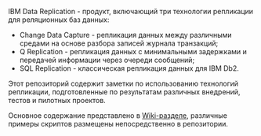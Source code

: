 IBM Data Replication - продукт, включающий три технологии репликации для реляционных баз данных:
* Change Data Capture - репликация данных между различными средами на основе разбора записей журнала транзакций;
* Q Replication - репликация данных с минимальными задержками и передачей информации через очереди сообщений;
* SQL Replication - классическая репликация данных для IBM Db2.

Этот репозиторий содержит заметки по использованию технологий репликации, подготовленные по результатам различных внедрений, тестов и пилотных проектов.

Основное содержание представлено в [Wiki-разделе](https://github.com/zinal/IIDR-Russian/wiki), различные примеры скриптов размещены непосредственно в репозитории.
